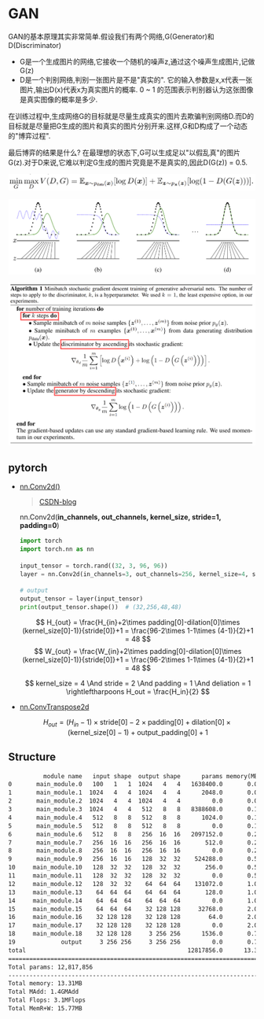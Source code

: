 # GAN

GAN的基本原理其实非常简单.假设我们有两个网络,G(Generator)和D(Discriminator)

- G是一个生成图片的网络,它接收一个随机的噪声z,通过这个噪声生成图片,记做G(z)
- D是一个判别网络,判别一张图片是不是"真实的". 它的输入参数是x,x代表一张图片,输出D(x)代表x为真实图片的概率. 0 ~ 1 的范围表示判别器认为这张图像是真实图像的概率是多少.

在训练过程中,生成网络G的目标就是尽量生成真实的图片去欺骗判别网络D.而D的目标就是尽量把G生成的图片和真实的图片分别开来.这样,G和D构成了一个动态的"博弈过程".

最后博弈的结果是什么? 在最理想的状态下,G可以生成足以"以假乱真"的图片G(z).对于D来说,它难以判定G生成的图片究竟是不是真实的,因此D(G(z)) = 0.5.

![20220506135915](https://raw.githubusercontent.com/learner-lu/picbed/master/20220506135915.png)

![20220506135928](https://raw.githubusercontent.com/learner-lu/picbed/master/20220506135928.png)

![gan](https://raw.githubusercontent.com/learner-lu/picbed/master/gan.png)

## pytorch

- [nn.Conv2d()](https://pytorch.org/docs/stable/generated/torch.nn.Conv2d.html?highlight=nn%20conv2d#torch.nn.Conv2d)

  > [CSDN-blog](https://blog.csdn.net/qq_42079689/article/details/102642610)

  nn.Conv2d(**in_channels, out_channels, kernel_size, stride=1, padding=0**)

  ```python
  import torch
  import torch.nn as nn

  input_tensor = torch.rand((32, 3, 96, 96))
  layer = nn.Conv2d(in_channels=3, out_channels=256, kernel_size=4, stride=2, padding=1)

  # output
  output_tensor = layer(input_tensor)
  print(output_tensor.shape())  # (32,256,48,48)
  ```

  $$
  H_{out} = \frac{H_{in}+2\times padding[0]-dilation[0]\times (kernel_size[0]-1)}{stride[0]}+1 = \frac{96-2\times 1-1\times (4-1)}{2}+1 = 48
  $$
  $$
  W_{out} = \frac{W_{in}+2\times padding[0]-dilation[0]\times (kernel_size[0]-1)}{stride[0]}+1 = \frac{96-2\times 1-1\times (4-1)}{2}+1 = 48
  $$

  $$
  kernel_size = 4 \And stride = 2 \And padding = 1 \And deliation = 1 \rightleftharpoons H_out = \frac{H_in}{2}
  $$

- [nn.ConvTranspose2d](https://pytorch.org/docs/stable/generated/torch.nn.ConvTranspose2d.html?highlight=nn%20convtranspose2d#torch.nn.ConvTranspose2d)

  $$
  H_{out} = (H_{in} - 1) \times \text{stride}[0] - 2 \times \text{padding}[0] + \text{dilation}[0]
                        \times (\text{kernel\_size}[0] - 1) + \text{output\_padding}[0] + 1
  $$
  
## Structure

```txt
          module name   input shape  output shape      params memory(MB)             MAdd        Flops  MemRead(B)  MemWrite(B) duration[%]   MemR+W(B)
0       main_module.0   100   1   1  1024   4   4   1638400.0       0.06      3,275,776.0          0.0         0.0          0.0       9.50%         0.0
1       main_module.1  1024   4   4  1024   4   4      2048.0       0.06         65,536.0     32,768.0     73728.0      65536.0       3.18%    139264.0
2       main_module.2  1024   4   4  1024   4   4         0.0       0.06         16,384.0     16,384.0     65536.0      65536.0       0.00%    131072.0
3       main_module.3  1024   4   4   512   8   8   8388608.0       0.12    268,427,264.0          0.0         0.0          0.0      15.90%         0.0
4       main_module.4   512   8   8   512   8   8      1024.0       0.12        131,072.0     65,536.0    135168.0     131072.0       3.17%    266240.0
5       main_module.5   512   8   8   512   8   8         0.0       0.12         32,768.0     32,768.0    131072.0     131072.0       0.00%    262144.0
6       main_module.6   512   8   8   256  16  16   2097152.0       0.25    268,419,072.0          0.0         0.0          0.0       6.36%         0.0
7       main_module.7   256  16  16   256  16  16       512.0       0.25        262,144.0    131,072.0    264192.0     262144.0       0.00%    526336.0
8       main_module.8   256  16  16   256  16  16         0.0       0.25         65,536.0     65,536.0    262144.0     262144.0       0.00%    524288.0
9       main_module.9   256  16  16   128  32  32    524288.0       0.50    268,402,688.0          0.0         0.0          0.0       9.64%         0.0
10     main_module.10   128  32  32   128  32  32       256.0       0.50        524,288.0    262,144.0    525312.0     524288.0       3.18%   1049600.0
11     main_module.11   128  32  32   128  32  32         0.0       0.50        131,072.0    131,072.0    524288.0     524288.0       0.00%   1048576.0
12     main_module.12   128  32  32    64  64  64    131072.0       1.00    268,369,920.0          0.0         0.0          0.0      12.71%         0.0
13     main_module.13    64  64  64    64  64  64       128.0       1.00      1,048,576.0    524,288.0   1049088.0    1048576.0       0.00%   2097664.0
14     main_module.14    64  64  64    64  64  64         0.0       1.00        262,144.0    262,144.0   1048576.0    1048576.0       0.00%   2097152.0
15     main_module.15    64  64  64    32 128 128     32768.0       2.00    268,304,384.0          0.0         0.0          0.0      19.28%         0.0
16     main_module.16    32 128 128    32 128 128        64.0       2.00      2,097,152.0  1,048,576.0   2097408.0    2097152.0       0.00%   4194560.0
17     main_module.17    32 128 128    32 128 128         0.0       2.00        524,288.0    524,288.0   2097152.0    2097152.0       0.00%   4194304.0
18     main_module.18    32 128 128     3 256 256      1536.0       0.75     50,282,496.0          0.0         0.0          0.0      13.16%         0.0
19             output     3 256 256     3 256 256         0.0       0.75              0.0          0.0         0.0          0.0       3.91%         0.0
total                                              12817856.0      13.31  1,400,642,560.0  3,096,576.0         0.0          0.0     100.00%  16531200.0
=======================================================================================================================================================
Total params: 12,817,856
-------------------------------------------------------------------------------------------------------------------------------------------------------
Total memory: 13.31MB
Total MAdd: 1.4GMAdd
Total Flops: 3.1MFlops
Total MemR+W: 15.77MB
```